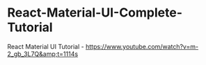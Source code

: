 # React-Material-UI-Complete-Tutorial
React Material UI Tutorial - https://www.youtube.com/watch?v=m-2_gb_3L7Q&amp;t=1114s
